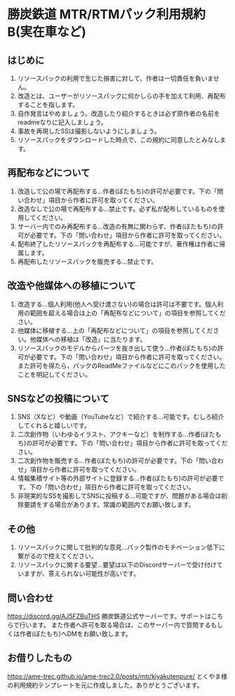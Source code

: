# 勝炭鉄道 MTR/RTMパック利用規約B(実在車など)

## はじめに
1. リソースパックの利用で生じた損害に対して、作者は一切責任を負いません。
2. 改造とは、ユーザーがリソースパックに何かしらの手を加えて利用、再配布することを指します。
3. 自作発言はやめましょう。改造したり紹介するときは必ず原作者の名前をreadmeなりに記入しましょう。
4. 事故を再現したSSは撮影しないようにしましょう。
5. リソースパックをダウンロードした時点で、この規約に同意したとみなします。
## 再配布などについて
1. 改造して公の場で再配布する…作者(ぼたもち)の許可が必要です。下の「問い合わせ」項目から作者に許可を取ってください。
2. 改造なしで公の場で再配布する…禁止です。必ず私が配布しているものを使用してください。
3. サーバー内でのみ再配布する…改造の有無に関わらず、作者(ぼたもち)の許可が必要です。下の「問い合わせ」項目から作者に許可を取ってください。
5. 配布終了したリソースパックを再配布する…可能ですが、著作権は作者に帰属します。
6. 再配布したリソースパックを販売する…禁止です。
## 改造や他媒体への移植について
1. 改造する…個人利用(他人へ受け渡さない)の場合は許可は不要です。個人利用の範囲を超える場合は上の「再配布などについて」の項目を参照してください。
2. 他媒体に移植する…上の「再配布などについて」の項目を参照してください。他媒体への移植は「改造」に当たります。
3. リソースパックのモデルからパーツを抜き出して使う…作者(ぼたもち)の許可が必要です。下の「問い合わせ」項目から作者に許可を取ってください。また許可を得たら、パックのReadMeファイルなどにこのパックを使用したことを明記してください。
## SNSなどの投稿について
1. SNS（Xなど）や動画（YouTubeなど）で紹介する…可能です。むしろ紹介してくれると嬉しいです。
2. 二次創作物（いわゆるイラスト、アクキーなど）を制作する…作者(ぼたもち)の許可が必要です。下の「問い合わせ」項目から作者に許可を取ってください。
3. 二次創作物を販売する…作者(ぼたもち)の許可が必要です。下の「問い合わせ」項目から作者に許可を取ってください。
4. 情報集積サイト等の外部サイトに登録する…作者(ぼたもち)の許可が必要です。下の「問い合わせ」項目から作者に許可を取ってください。
5. 非現実的なSSを撮影してSNSに投稿する…可能ですが、問題がある場合は削除要請をする場合があります。常識の範囲内でお願い致します。
## その他
1. リソースパックに関して批判的な意見…パック製作のモチベーション低下に繋がるので控えてください。
2. リソースパックに関する要望…要望は以下のDiscordサーバーで受け付けていますが、答えられない可能性が高いです。
## 問い合わせ
https://discord.gg/AJ5FZBuTHS
勝炭鉄道公式サーバーです。サポートはこちらで行います。
また作者へ許可を取る場合は、このサーバー内で質問するもしくは作者(ぼたもち)へDMをお願い致します。
## お借りしたもの
https://ame-trec.github.io/ame-trec2.0/posts/mtr/kiyakutenpure/
とくやま様の利用規約テンプレートを元に作成しました。ありがとうございます。
